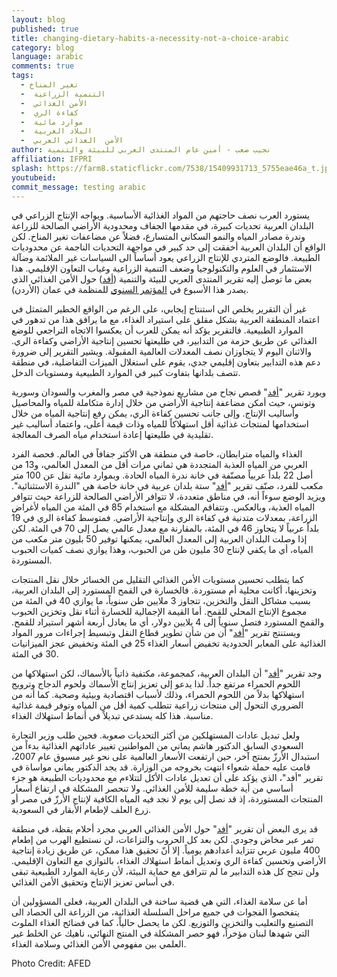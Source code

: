 ```yaml
---
layout: blog
published: true
title: changing-dietary-habits-a-necessity-not-a-choice-arabic
category: blog
language: arabic
comments: true
tags: 
  - تغير المناخ 
  -  التنمية الزراعية 
  -  الأمن الغذائي 
  -  كفاءة الري 
  -  موارد مائية 
  -  البلاد العربية 
  -  الأمن  الغذائي العربي
author: نجيب صعب - أمين عام المنتدى العربي للبيئة والتنمية
affiliation: IFPRI
splash: https://farm8.staticflickr.com/7538/15409931713_5755eae46a_t.jpg
youtubeid: 
commit_message: testing arabic
---
```

يستورد العرب نصف حاجتهم من المواد الغذائية الأساسية. ويواجه الإنتاج الزراعي في البلدان العربية تحديات كبيرة، في مقدمها الجفاف ومحدودية الأراضي الصالحة للزراعة وندرة مصادر المياه والنمو السكاني المتسارع، فضلاً عن مضاعفات تغير المناخ. لكن الواقع أن البلدان العربية أخفقت إلى حد كبير في مواجهة التحديات الناجمة عن محدوديات الطبيعة. فالوضع المتردي للإنتاج الزراعي يعود أساساً الى السياسات غير الملائمة وضآلة الاستثمار في العلوم والتكنولوجيا وضعف التنمية الزراعية وغياب التعاون الإقليمي. هذا بعض ما توصل إليه تقرير المنتدى العربي للبيئة والتنمية ([أفد](http://www.afedonline.org/ar/)) حول الأمن الغذائي الذي يصدر هذا الأسبوع في [المؤتمر السنوي](http://www.afedonline.org/conference/arabic.asp) للمنظمة في عمان (الأردن).

<!-- more -->
غير أن التقرير يخلص الى استنتاج إيجابي، على الرغم من الواقع الخطير المتمثل في اعتماد المنطقة العربية بشكل مقلق على استيراد الغذاء، مع ما يرافق هذا من تدهور في الموارد الطبيعية. فالتقرير يؤكد أنه يمكن للعرب أن يعكسوا الاتجاه التراجعي للوضع الغذائي عن طريق حزمة من التدابير، في طليعتها تحسين إنتاجية الأراضي وكفاءة الري. والاثنان اليوم لا يتجاوزان نصف المعدلات العالمية المقبولة. ويشير التقرير إلى ضرورة دعم هذه التدابير بتعاون إقليمي جدي، يقوم على استغلال الميزات التفاضلية، في منطقة تتصف بلدانها بتفاوت كبير في الموارد الطبيعية ومستويات الدخل.

ويورد تقرير "[أفد](http://www.afedonline.org/ar/)" قصص نجاح من مشاريع نموذجية في مصر والمغرب والسودان وسورية وتونس، حيث أمكن مضاعفة إنتاجية الأراضي من خلال إدارة متكاملة للمياه والمحاصيل وأساليب الإنتاج. وإلى جانب تحسين كفاءة الري، يمكن رفع إنتاجية المياه من خلال استخدامها لمنتجات غذائية أقل استهلاكاً للمياه وذات قيمة أعلى، واعتماد أساليب غير تقليدية في طليعتها إعادة استخدام مياه الصرف المعالجة.

الغذاء والمياه مترابطان، خاصة في منطقة هي الأكثر جفافاً في العالم. فحصة الفرد العربي من المياه العذبة المتجددة هي ثماني مرات أقل من المعدل العالمي، و13 من أصل 22 بلداً عربياً مصنّفة في خانة ندرة المياه الحادة. وبموارد مائية تقل عن 100 متر مكعب للفرد، صنّف تقرير "[أفد](http://www.afedonline.org/ar/)" ستة بلدان عربية في خانة خاصة هي "الندرة الاستثنائية". ويزيد الوضع سوءاً أنه، في مناطق متعددة، لا تتوافر الأراضي الصالحة للزراعة حيث تتوافر المياه العذبة، وبالعكس. وتتفاقم المشكلة مع استخدام 85 في المئة من المياه لأغراض الزراعة، بمعدلات متدنية في كفاءة الري وإنتاجية الأراضي. فمتوسط كفاءة الري في 19 بلداً عربياً لا يتجاوز 46 في المئة، بالمقارنة مع معدل عالمي يصل إلى 70 في المئة. لكن إذا وصلت البلدان العربية إلى المعدل العالمي، يمكنها توفير 50 بليون متر مكعب من المياه، أي ما يكفي لإنتاج 30 مليون طن من الحبوب، وهذا يوازي نصف كميات الحبوب المستوردة.

كما يتطلب تحسين مستويات الأمن الغذائي التقليل من الخسائر خلال نقل المنتجات وتخزينها، أكانت محلية أم مستوردة. فالخسارة في القمح المستورد إلى البلدان العربية، بسبب مشاكل النقل والتخزين، تتجاوز 3 ملايين طن سنوياً، ما يوازي 40 في المئة من مجموع الإنتاج المحلي للقمح. أما القيمة الإجمالية للخسارة أثناء نقل وتخزين الحبوب والقمح المستورد فتصل سنوياً إلى 4 بلايين دولار، أي ما يعادل أربعة أشهر استيراد للقمح. ويستنتج تقرير "[أفد](http://www.afedonline.org/ar/)" أن من شأن تطوير قطاع النقل وتبسيط إجراءات مرور المواد الغذائية على المعابر الحدودية تخفيض أسعار الغذاء 25 في المئة وتخفيض عجز الميزانيات 30 في المئة.

وجد تقرير "[أفد](http://www.afedonline.org/ar/)" أن البلدان العربية، كمجموعة، مكتفية ذاتياً بالأسماك، لكن استهلاكها من اللحوم الحمراء مرتفع جداً. لذا يدعو إلى تعزيز إنتاج الأسماك ولحوم الدجاج وترويج استهلاكها بدلاً من اللحوم الحمراء، وذلك لأسباب اقتصادية وبيئية وصحية. كما أنه من الضروري التحول إلى منتجات زراعية تتطلب كمية أقل من المياه وتوفر قيمة غذائية مناسبة. هذا كله يستدعي تبديلاً في أنماط استهلاك الغذاء.

ولعل تبديل عادات المستهلكين من أكثر التحديات صعوبة. فحين طلب وزير التجارة السعودي السابق  الدكتور هاشم يماني من المواطنين تغيير عاداتهم الغذائية بدءاً من استبدال الأرزّ بمنتج آخر، حين ارتفعت الأسعار العالمية على نحو غير مسبوق عام 2007، قامت عليه حملة شعواء انتهت بخروجه من الوزارة. قد يجد الدكتور يماني مواساة في تقرير "أفد"، الذي يؤكد على أن تعديل عادات الأكل لتتلاءم مع محدوديات الطبيعة هو جزء أساسي من أية خطة سليمة للأمن الغذائي. ولا تنحصر المشكلة في ارتفاع أسعار المنتجات المستوردة، إذ قد نصل إلى يوم لا نجد فيه المياه الكافية لإنتاج الأرزّ في مصر أو زرع العلف لإطعام الأبقار في السعودية.

قد يرى البعض أن تقرير "[أفد](http://www.afedonline.org/ar/)" حول الأمن الغذائي العربي مجرد أحلام يقظة، في منطقة تمر عبر مخاض وجودي. لكن بعد كل الحروب والنزاعات، لن نستطيع الهرب من إطعام 400 مليون عربي تتزايد أعدادهم يومياً. إلا أنّ تحقيق هذا ممكن، عن طريق زيادة إنتاجية الأراضي وتحسين كفاءة الري وتعديل أنماط استهلاك الغذاء، بالتوازي مع التعاون الإقليمي. ولن تنجح كل هذه التدابير ما لم تترافق مع حماية البيئة، لأن رعاية الموارد الطبيعية تبقى في أساس تعزيز الإنتاج وتحقيق الأمن الغذائي.


أما عن سلامة الغذاء، التي هي قضية ساخنة في البلدان العربية، فعلى المسؤولين أن يتفحصوا الفجوات في جميع مراحل السلسلة الغذائية، من الزراعة الى الحصاد الى التصنيع والتعليب والتخزين والتوزيع. لكن ما يحصل حالياً، كما في فضائح الغذاء الملوث التي شهدها لبنان مؤخراً، فهو حصر المشكلة في المنتج النهائي، ناهيك عن الخلط غير العلمي بين مفهومي الأمن الغذائي وسلامة الغذاء.


Photo Credit: AFED